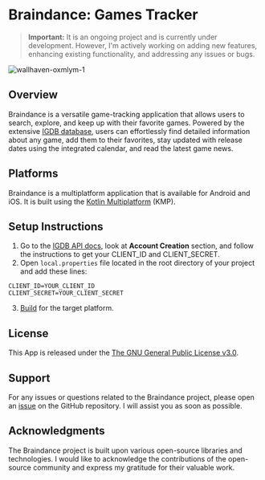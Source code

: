# Braindance: Games Tracker

> **Important:**
> It is an ongoing project and is currently under development. However, I'm actively working on adding new features, enhancing existing functionality, and addressing any issues or bugs.

![wallhaven-oxmlym-1](https://github.com/vladleesi/braindance-app/assets/30999008/cdb06536-ecbf-43ae-9336-3833a89a3718)

## Overview
Braindance is a versatile game-tracking application that allows users to search, explore, and keep up with their favorite games. Powered by the extensive [IGDB database](https://api-docs.igdb.com/#getting-started), users can effortlessly find detailed information about any game, add them to their favorites, stay updated with release dates using the integrated calendar, and read the latest game news.

## Platforms
Braindance is a multiplatform application that is available for Android and iOS. It is built using the [Kotlin Multiplatform](https://www.jetbrains.com/help/kotlin-multiplatform-dev/get-started.html) (KMP).

## Setup Instructions

1. Go to the [IGDB API docs](https://api-docs.igdb.com/#getting-started), look at **Account Creation** section, and follow the instructions to get your CLIENT_ID and CLIENT_SECRET.
2. Open `local.properties` file located in the root directory of your project and add these lines:
```
CLIENT_ID=YOUR_CLIENT_ID
CLIENT_SECRET=YOUR_CLIENT_SECRET
```
3. [Build](https://www.jetbrains.com/help/kotlin-multiplatform-dev/compose-multiplatform-create-first-app.html#run-your-application) for the target platform.

## License
This App is released under the [The GNU General Public License v3.0](LICENSE).

## Support
For any issues or questions related to the Braindance project, please open an [issue](https://github.com/vladleesi/braindance-app/issues) on the GitHub repository. I will assist you as soon as possible.

## Acknowledgments
The Braindance project is built upon various open-source libraries and technologies. I would like to acknowledge the contributions of the open-source community and express my gratitude for their valuable work.